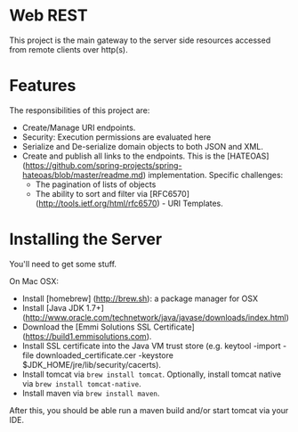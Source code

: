 Web REST
========================
This project is the main gateway to the server side resources accessed from remote clients over http(s).
 
Features
========================

The responsibilities of this project are:

- Create/Manage URI endpoints.
- Security: Execution permissions are evaluated here
- Serialize and De-serialize domain objects to both JSON and XML.
- Create and publish all links to the endpoints. This is the [HATEOAS] (https://github.com/spring-projects/spring-hateoas/blob/master/readme.md) 
implementation. Specific challenges:
    - The pagination of lists of objects
    - The ability to sort and filter via [RFC6570] (http://tools.ietf.org/html/rfc6570) - URI Templates.

Installing the Server
========================
You'll need to get some stuff.

On Mac OSX:

- Install [homebrew] (http://brew.sh): a package manager for OSX
- Install [Java JDK 1.7+] (http://www.oracle.com/technetwork/java/javase/downloads/index.html)
- Download the [Emmi Solutions SSL Certificate] (https://build1.emmisolutions.com).
- Install SSL certificate into the Java VM trust store (e.g. keytool -import -file downloaded_certificate.cer -keystore $JDK_HOME/jre/lib/security/cacerts).
- Install tomcat via `brew install tomcat`. Optionally, install tomcat native via `brew install tomcat-native`.
- Install maven via `brew install maven`.

After this, you should be able run a maven build and/or start tomcat via your IDE.
    

